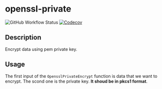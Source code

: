 # openssl-private

![GitHub Workflow Status](https://github.com/ali-a-a/openssl-private-encrypt/workflows/ci/badge.svg)
[![Codecov](https://img.shields.io/codecov/c/gh/ali-a-a/openssl-private-encrypt?logo=codecov&style=flat-square)](https://codecov.io/gh/ali-a-a/openssl-private-encrypt)

## Description
Encrypt data using pem private key.

## Usage
The first input of the `OpensslPrivateEncrypt` function is data that we want to encrypt.
The scond one is the private key. **It shoud be in pkcs1 format**.
